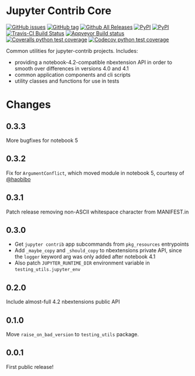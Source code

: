 Jupyter Contrib Core
====================

[![GitHub issues](https://img.shields.io/github/issues/jupyter-contrib/jupyter_contrib_core.svg?maxAge=3600)](https://github.com/jupyter-contrib/jupyter_contrib_core/issues) [![GitHub tag](https://img.shields.io/github/tag/jupyter-contrib/jupyter_contrib_core.svg?maxAge=3600)](https://github.com/jupyter-contrib/jupyter_contrib_core) [![Github All Releases](https://img.shields.io/github/downloads/jupyter-contrib/jupyter_contrib_core/total.svg?maxAge=3600)](https://github.com/jupyter-contrib/jupyter_contrib_core) [![PyPI](https://img.shields.io/pypi/v/jupyter_contrib_core.svg?maxAge=3600)](https://pypi.python.org/pypi/jupyter_contrib_core) [![PyPI](https://img.shields.io/pypi/dm/jupyter_contrib_core.svg?maxAge=3600)](https://pypi.python.org/pypi/jupyter_contrib_core)
<br/>
[![Travis-CI Build Status](https://img.shields.io/travis/Jupyter-contrib/jupyter_contrib_core.svg?maxAge=3600&label=Travis)](https://travis-ci.org/Jupyter-contrib/jupyter_contrib_core) [![Appveyor Build status](https://img.shields.io/appveyor/ci/jcb91/jupyter-contrib-core.svg?maxAge=3600&label=Appveyor)](https://ci.appveyor.com/project/jcb91/jupyter-contrib-core) [![Coveralls python test coverage](https://img.shields.io/coveralls/Jupyter-contrib/jupyter_contrib_core/master.svg?maxAge=3600&label=Coveralls)](https://coveralls.io/github/Jupyter-contrib/jupyter_contrib_core) [![Codecov python test coverage](https://img.shields.io/codecov/c/github/Jupyter-contrib/jupyter_contrib_core/master.svg?maxAge=3600&label=Codecov)](https://codecov.io/gh/Jupyter-contrib/jupyter_contrib_core)

Common utilities for jupyter-contrib projects. Includes:

-   providing a notebook-4.2-compatible nbextension API in order to
    smooth over differences in versions 4.0 and 4.1
-   common application components and cli scripts
-   utility classes and functions for use in tests


Changes
=======

0.3.3
-----

More bugfixes for notebook 5


0.3.2
-----

Fix for `ArgumentConflict`, which moved module in notebook 5, courtesy of
[@haobibo](https://github.com/haobibo)


0.3.1
-----

Patch release removing non-ASCII whitespace character from MANIFEST.in


0.3.0
-----

* Get `jupyter contrib` app subcommands from `pkg_resources` entrypoints
* Add `_maybe_copy` and `_should_copy` to nbextensions private API, since the
  `logger` keyword arg was only added after notebook 4.1
* Also patch `JUPYTER_RUNTIME_DIR` environment variable in
  `testing_utils.jupyter_env`


0.2.0
-----

Include almost-full 4.2 nbextensions public API


0.1.0
-----

Move `raise_on_bad_version` to `testing_utils` package.


0.0.1
-----

First public release!

